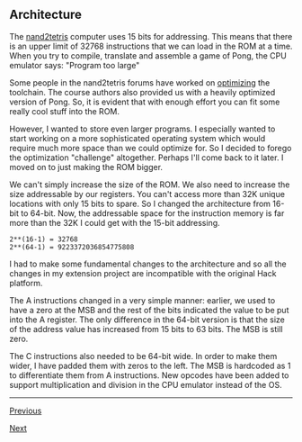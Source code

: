 ## Architecture

The <a href="https://nand2tetris.org">nand2tetris</a> computer uses 15 bits for
addressing. This means that there is an upper limit of 32768 instructions that
we can load in the ROM at a time. When you try to compile, translate and
assemble a game of Pong, the CPU emulator says: "Program too large"

Some people in the nand2tetris forums have worked on <a
href="http://nand2tetris-questions-and-answers-forum.32033.n3.nabble.com/Links-to-posts-discussing-generated-Assembly-Language-size-td4031627.html">
optimizing</a> the toolchain. The course authors also provided us with a heavily
optimized version of Pong. So, it is evident that with enough effort you can fit
some really cool stuff into the ROM.

However, I wanted to store even larger programs. I especially wanted to start
working on a more sophisticated operating system which would require much more
space than we could optimize for. So I decided to forego the optimization
"challenge" altogether. Perhaps I'll come back to it later. I moved on to just
making the ROM bigger.

We can't simply increase the size of the ROM. We also need to increase the size
addressable by our registers. You can't access more than 32K unique locations
with only 15 bits to spare. So I changed the architecture from 16-bit to 64-bit.
Now, the addressable space for the instruction memory is far more than the 32K I
could get with the 15-bit addressing.

```
2**(16-1) = 32768
2**(64-1) = 9223372036854775808
```

I had to make some fundamental changes to the architecture and so all the
changes in my extension project are incompatible with the original Hack
platform.

The A instructions changed in a very simple manner: earlier, we used to have a
zero at the MSB and the rest of the bits indicated the value to be put into the
A register. The only difference in the 64-bit version is that the size of the
address value has increased from 15 bits to 63 bits. The MSB is still zero.

The C instructions also needed to be 64-bit wide. In order to make them wider, I
have padded them with zeros to the left. The MSB is hardcoded as 1 to
differentiate them from A instructions. New opcodes have been added to support
multiplication and division in the CPU emulator instead of the OS.

---

[Previous](intro.md)

[Next](memlay.md)
